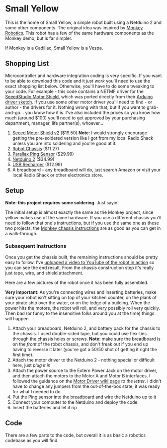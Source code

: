 # Small Yellow #
This is the home of Small Yellow, a simple robot built using a Netduino 2 and some other components. The original idea was inspired by [Monkey Robotics](https://github.com/xamarin/Monkey.Robotics/tree/master/Project%20Walkthroughs/BLE%20Remote%20Controlled%20Robot). This robot has a few of the same hardware components as the Monkey demo, but is far simpler. 

If Monkey is a Cadillac, Small Yellow is a Vespa. 

## Shopping List ##
Microcontroller and hardware integration coding is very specific. If you want to be able to download this code and it *just work* you'll need to use the exact shopping list below. Otherwise, you'll have to do some tweaking to your code. For example - this code contains a NETMF driver for the [SeeedStudio Motor Shield](http://www.seeedstudio.com/wiki/Motor_Shield_V2.0), which was ported directly from their [Arduino driver sketch](http://www.seeedstudio.com/wiki/File:MotorDriver20121210.zip). If you use some other motor driver you'll need to find - or author - the drivers for it. Nothing wrong with that, but if you want to grab-and-go... you know how it is. I've also included the prices so you know how much (around $100) you'll need to get approved by your purchasing department, manager, life partner(s), whoever...

1. [Seeed Motor Shield v2](http://www.seeedstudio.com/depot/motor-shield-v20-p-1377.html?cPath=132_134) ($19.50) **Note**: I would strongly encourage getting the pre-soldered version like I got from my local Radio Shack unless you are into soldering and you're good at it.
2. [Robot Chassis](http://www.aliexpress.com/item/New-Motor-Smart-Robot-Car-Chassis-Kit-Speed-Encoder-Battery-Box-For-Arduino-Free-Shipping/1924502066.html) ($11.27)
3. [Parallax Ping Sensor](http://www.parallax.com/product/28015) ($29.99)
4. [Netduino 2](http://www.netduino.com/netduino2/) ($34.99)
5. [USB Recharger](http://www.amazon.com/Portable-Ultra-compact-Aluminum-Capacity-Smartphones-Black/dp/B00KMONPEW/ref=sr_1_48?s=electronics&ie=UTF8&qid=1420914673&sr=1-48&keywords=usb+rechargeable+battery) ($12.99) 
6. A breadboard - any breadboard will do, just search Amazon or visit your local Radio Shack or other electronics store. 

## Setup ##
**Note: this project requires some soldering**. Just sayin'.

The initial setup is almost exactly the same as the Monkey project, since yellow makes use of the same hardware. If you use a different chassis you'll need to follow that one's instructions, but if you use the same one as these two projects, the [Monkey chassis instructions](https://github.com/xamarin/Monkey.Robotics/blob/master/Project%20Walkthroughs/BLE%20Remote%20Controlled%20Robot/AssembleChassis/Readme.md) are as good as you can get in a walk-through. 

### Subsequent Instructions ###
Once you get the chassis built, the remaining instructions should be pretty easy to follow. I've [uploaded a video to YouTube of the robot in action](https://www.youtube.com/watch?v=akr_rfLnkyQ&feature=youtu.be) so you can see the end result. From the chassis construction step it's really just tape, wire, and shield attachment. 

Here are a few pictures of the robot once it has been fully assembled. 

**Very important**: As you're connecting wires and inserting batteries, make sure your robot isn't sitting on top of your kitchen counter, on the plank of your pirate ship over the water, or on the ledge of a building. When the power hits the motors, the robot will roll, and very possibly roll very quickly. Then bad (or funny to the insensitive folks around you at the time) things will happen. 

1. Attach your breadboard, Netduino 2, and battery pack for the chassis to the chassis. I used double-sided tape, but you could use flex-ties through the chassis holes or screws. **Note**: make sure the breadboard is on the *front* of the robot chassis, and don't freak out if you end up having to reverse it later (you've got a 50/50 shot of getting it right the first time).
2. Attach the motor driver to the Netduino 2 - nothing special or difficult here, just *plug it in*
3. Attach the power source to the Extern Power Jack on the motor driver, and then attach the motors to the Motor A and Motor B interfaces. I followed the guidance on the [Motor Driver wiki page](http://www.seeedstudio.com/wiki/Motor_Shield_V2.0) *to the letter*. I didn't have to change any jumpers from the out-of-the-box state; it was ready for what I needed to do. 
4. Put the Ping sensor into the breadboard and wire the Netduino up to it
5. Connect your computer to the Netduino and deploy the code
6. Insert the batteries and let it rip

## Code ##
There are a few parts to the code, but overall it is as basic a robotics codebase as you will find. 